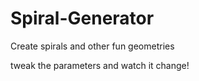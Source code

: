 # Spiral-Generator

Create spirals and other fun geometries

tweak the parameters and watch it change!
